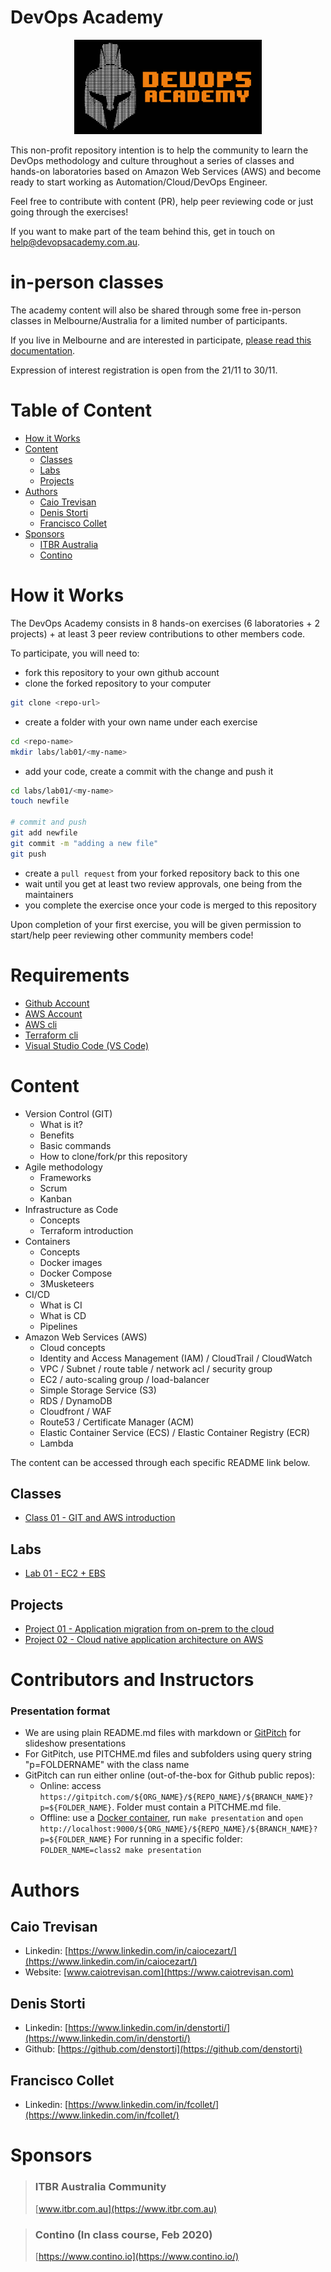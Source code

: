 # DevOps Academy

<p align="center">
    <img src="docs/logo.png" width="300">
</p>

This non-profit repository intention is to help the community to learn the DevOps methodology and culture throughout a series of classes and hands-on laboratories based on Amazon Web Services (AWS) and become ready to start working as Automation/Cloud/DevOps Engineer.

Feel free to contribute with content (PR), help peer reviewing code or just going through the exercises!

If you want to make part of the team behind this, get in touch on help@devopsacademy.com.au.


# in-person classes

The academy content will also be shared through some free in-person classes in Melbourne/Australia for a limited number of participants.

If you live in Melbourne and are interested in participate, [please read this documentation](in-person.md).

Expression of interest registration is open from the 21/11 to 30/11.

# Table of Content

- [How it Works](#how-it-works)
- [Content](#content)
    - [Classes](#classes)
    - [Labs](#labs)
    - [Projects](#projects)
- [Authors](#authors)
    - [Caio Trevisan](#caio-trevisan)
    - [Denis Storti](#denis-storti)
    - [Francisco Collet](#francisco-collet)
- [Sponsors](#sponsors)
    - [ITBR Australia](#itbr-australia)
    - [Contino](https://contino.io)


# How it Works

The DevOps Academy consists in 8 hands-on exercises (6 laboratories + 2 projects) + at least 3 peer review contributions to other members code. 

To participate, you will need to:

- fork this repository to your own github account
- clone the forked repository to your computer

```bash
git clone <repo-url>
```

- create a folder with your own name under each exercise

```bash
cd <repo-name>
mkdir labs/lab01/<my-name>
```

- add your code, create a commit with the change and push it

```bash
cd labs/lab01/<my-name>
touch newfile

# commit and push
git add newfile
git commit -m "adding a new file"
git push
```

- create a `pull request` from your forked repository back to this one
- wait until you get at least two review approvals, one being from the maintainers
- you complete the exercise once your code is merged to this repository

Upon completion of your first exercise, you will be given permission to start/help peer reviewing other community members code! 

# Requirements

- [Github Account](https://github.com/join)
- [AWS Account](https://aws.amazon.com/free/start-your-free-trial/)
- [AWS cli](https://docs.aws.amazon.com/cli/latest/userguide/cli-chap-welcome.html)
- [Terraform cli](https://learn.hashicorp.com/terraform/getting-started/install.html) 
- [Visual Studio Code (VS Code)](https://code.visualstudio.com/download)

# Content

- Version Control (GIT)
    - What is it?
    - Benefits
    - Basic commands
    - How to clone/fork/pr this repository
- Agile methodology
    - Frameworks
    - Scrum
    - Kanban
- Infrastructure as Code
    - Concepts
    - Terraform introduction
- Containers
    - Concepts
    - Docker images
    - Docker Compose
    - 3Musketeers
- CI/CD
    - What is CI
    - What is CD
    - Pipelines
- Amazon Web Services (AWS)
    - Cloud concepts
    - Identity and Access Management (IAM) / CloudTrail / CloudWatch
    - VPC / Subnet / route table / network acl / security group
    - EC2 / auto-scaling group / load-balancer
    - Simple Storage Service (S3)
    - RDS / DynamoDB
    - Cloudfront / WAF
    - Route53 / Certificate Manager (ACM)
    - Elastic Container Service (ECS) / Elastic Container Registry (ECR)
    - Lambda

The content can be accessed through each specific README link below.

## Classes

- [Class 01 - GIT and AWS introduction](classes/class01/README.md)

## Labs

- [Lab 01 - EC2 + EBS](labs/lab01/README.md)

## Projects

- [Project 01 - Application migration from on-prem to the cloud](projects/project01/README.md)
- [Project 02 - Cloud native application architecture on AWS](projects/project02/README.md)

# Contributors and Instructors

### Presentation format
* We are using plain README.md files with markdown or [GitPitch](https://gitpitch.com/docs/markdown-features/basics/) for slideshow presentations
* For GitPitch, use PITCHME.md files and subfolders using query string "p=FOLDERNAME" with the class name
* GitPitch can run either online (out-of-the-box for Github public repos):
    * Online: access `https://gitpitch.com/${ORG_NAME}/${REPO_NAME}/${BRANCH_NAME}?p=${FOLDER_NAME}`. Folder must contain a PITCHME.md file.
    * Offline: use a [Docker container](https://github.com/kns-it/Docker-GitPitch/), run `make presentation` and `open http://localhost:9000/${ORG_NAME}/${REPO_NAME}/${BRANCH_NAME}?p=${FOLDER_NAME}`
    For running in a specific folder: `FOLDER_NAME=class2 make presentation`

# Authors

## Caio Trevisan

- Linkedin: [https://www.linkedin.com/in/caiocezart/](https://www.linkedin.com/in/caiocezart/)
- Website: [www.caiotrevisan.com](https://www.caiotrevisan.com)

## Denis Storti

- Linkedin: [https://www.linkedin.com/in/denstorti/](https://www.linkedin.com/in/denstorti/)
- Github: [https://github.com/denstorti](https://github.com/denstorti)

## Francisco Collet

- Linkedin: [https://www.linkedin.com/in/fcollet/](https://www.linkedin.com/in/fcollet/)

# Sponsors

> ### ITBR Australia Community
> [www.itbr.com.au](https://www.itbr.com.au)

> ### Contino (In class course, Feb 2020)
> [https://www.contino.io](https://www.contino.io/)
